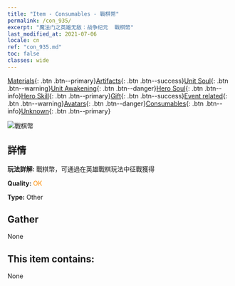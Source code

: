 ```yaml
---
title: "Item - Consumables - 戰棋幣"
permalink: /con_935/
excerpt: "魔法门之英雄无敌：战争纪元  戰棋幣"
last_modified_at: 2021-07-06
locale: cn
ref: "con_935.md"
toc: false
classes: wide
---
```

 [Materials](/ItemsCN/){: .btn .btn--primary}[Artifacts](/ItemsCN/Artifacts/){: .btn .btn--success}[Unit Soul](/ItemsCN/UnitSoul/){: .btn .btn--warning}[Unit Awakening](/ItemsCN/UnitAwakening/){: .btn .btn--danger}[Hero Soul](/ItemsCN/HeroSoul/){: .btn .btn--info}[Hero Skill](/ItemsCN/HeroSkill/){: .btn .btn--primary}[Gift](/ItemsCN/Gift/){: .btn .btn--success}[Event related](/ItemsCN/Events/){: .btn .btn--warning}[Avatars](/ItemsCN/Avatars/){: .btn .btn--danger}[Consumables](/ItemsCN/Consumables/){: .btn .btn--info}[Unknown](/ItemsCN/Unknown/){: .btn .btn--primary}

 ![戰棋幣](/images/t/i_40023.png)

## 詳情
 **玩法詳解:** 戰棋幣，可通過在英雄戰棋玩法中征戰獲得

 **Quality:** <span style="color: #FF8C00">OK</span>

 **Type:** Other

## Gather

  None

## This item contains:

  None

